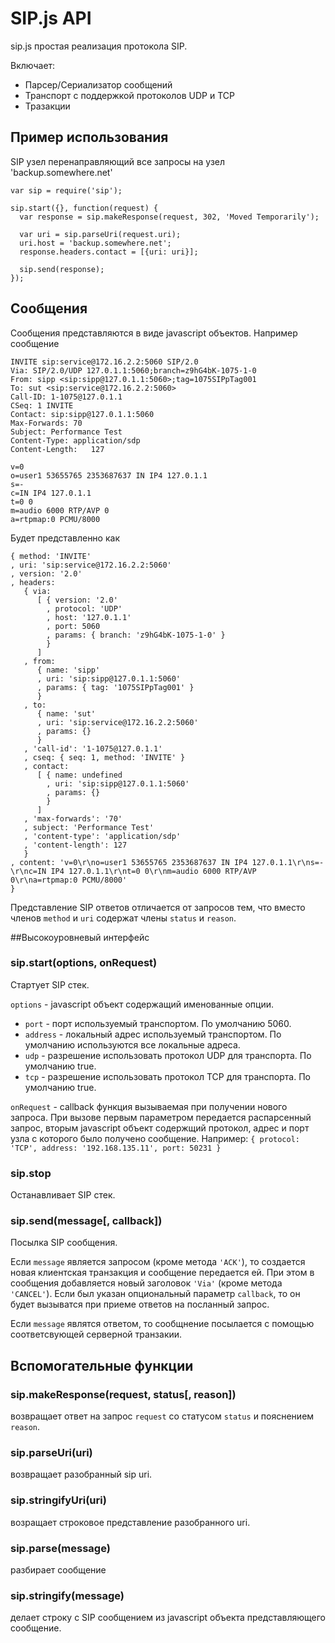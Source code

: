 SIP.js API
==========

sip.js простая реализация протокола SIP.

Включает:

* Парсер/Сериализатор сообщений
* Транспорт с поддержкой протоколов UDP и TCP
* Тразакции

Пример использования
--------------------

SIP узел перенаправляющий все запросы на узел 'backup.somewhere.net'

    var sip = require('sip');
  
    sip.start({}, function(request) {
      var response = sip.makeResponse(request, 302, 'Moved Temporarily');

      var uri = sip.parseUri(request.uri);
      uri.host = 'backup.somewhere.net'; 
      response.headers.contact = [{uri: uri}];
    
      sip.send(response);
    });

Сообщения
---------

Сообщения представляются в виде javascript объектов. Например сообщение

    INVITE sip:service@172.16.2.2:5060 SIP/2.0
    Via: SIP/2.0/UDP 127.0.1.1:5060;branch=z9hG4bK-1075-1-0
    From: sipp <sip:sipp@127.0.1.1:5060>;tag=1075SIPpTag001
    To: sut <sip:service@172.16.2.2:5060>
    Call-ID: 1-1075@127.0.1.1
    CSeq: 1 INVITE
    Contact: sip:sipp@127.0.1.1:5060
    Max-Forwards: 70
    Subject: Performance Test
    Content-Type: application/sdp
    Content-Length:   127

    v=0
    o=user1 53655765 2353687637 IN IP4 127.0.1.1
    s=-
    c=IN IP4 127.0.1.1
    t=0 0
    m=audio 6000 RTP/AVP 0
    a=rtpmap:0 PCMU/8000
    
Будет представленно как

    { method: 'INVITE'
    , uri: 'sip:service@172.16.2.2:5060'
    , version: '2.0'
    , headers: 
       { via: 
          [ { version: '2.0'
            , protocol: 'UDP'
            , host: '127.0.1.1'
            , port: 5060
            , params: { branch: 'z9hG4bK-1075-1-0' }
            }
          ]
       , from: 
          { name: 'sipp'
          , uri: 'sip:sipp@127.0.1.1:5060'
          , params: { tag: '1075SIPpTag001' }
          }
       , to: 
          { name: 'sut'
          , uri: 'sip:service@172.16.2.2:5060'
          , params: {}
          }
       , 'call-id': '1-1075@127.0.1.1'
       , cseq: { seq: 1, method: 'INVITE' }
       , contact: 
          [ { name: undefined
            , uri: 'sip:sipp@127.0.1.1:5060'
            , params: {}
            }
          ]
       , 'max-forwards': '70'
       , subject: 'Performance Test'
       , 'content-type': 'application/sdp'
       , 'content-length': 127
       }
    , content: 'v=0\r\no=user1 53655765 2353687637 IN IP4 127.0.1.1\r\ns=-\r\nc=IN IP4 127.0.1.1\r\nt=0 0\r\nm=audio 6000 RTP/AVP 0\r\na=rtpmap:0 PCMU/8000'
    }    

Представление SIP ответов отличается от запросов тем, что вместо членов `method` и `uri` содержат члены `status` и `reason`.

##Высокоуровневый интерфейc

### sip.start(options, onRequest)

Стартует SIP стек. 

`options` - javascript объект содержащий именованные опции. 

* `port` - порт используемый транспортом. По умолчанию 5060.
* `address` - локальный адрес используемый транспортом. По умолчанию используются все локальные адреса.
* `udp` - разрешение использовать протокол UDP для транспорта. По умолчанию true.
* `tcp` - разрешение использовать протокол TCP для транспорта. По умолчанию true.

`onRequest` - callback функция вызываемая при получении нового запроса. При вызове первым параметром
передается распарсенный запрос, вторым javascript объект содержщий протокол, адрес и порт узла с которого
было получено сообщение. Например: `{ protocol: 'TCP', address: '192.168.135.11', port: 50231 }`

### sip.stop

Останавливает SIP стек.

### sip.send(message[, callback])

Посылка SIP сообщения.

Если `message` является запросом (кроме метода `'ACK'`), то создается новая клиентская транзакция и 
сообщение передается ей. При этом в сообщения добавляется новый заголовок `'Via'` (кроме метода `'CANCEL'`).
Если был указан опциональный параметр `callback`, то он будет вызыватся при приеме ответов на посланный
запрос.

Если `message` являтся ответом, то сообщнение посылается с помощью соответсвующей cерверной транзакии.

## Вспомогательные функции

### sip.makeResponse(request, status[, reason])

возвращает ответ на запрос `request` со статусом `status` и пояснением `reason`.

### sip.parseUri(uri)

возвращает разобранный sip uri.

### sip.stringifyUri(uri)

возращает строковое представление разобранного uri.

### sip.parse(message)

разбирает сообщение

### sip.stringify(message)

делает строку с SIP сообщением из javascript объекта представляющего сообщение.

